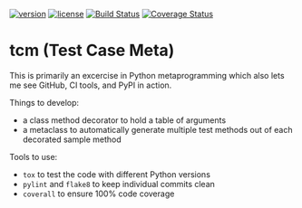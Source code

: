 [![version](https://img.shields.io/badge/version-1.0.2-blue.svg)](./CHANGELOG.md)
[![license](https://img.shields.io/badge/license-MIT-blue.svg)](./LICENSE)
[![Build Status](https://travis-ci.com/elliptical/tcm.svg)](https://travis-ci.com/elliptical/tcm)
[![Coverage Status](https://coveralls.io/repos/github/elliptical/tcm/badge.svg?branch=develop)](https://coveralls.io/github/elliptical/tcm?branch=develop)

# tcm (Test Case Meta)
This is primarily an excercise in Python metaprogramming which also lets me see GitHub, CI tools, and PyPI in action.

Things to develop:

- a class method decorator to hold a table of arguments
- a metaclass to automatically generate multiple test methods out of each decorated sample method

Tools to use:

- `tox` to test the code with different Python versions
- `pylint` and `flake8` to keep individual commits clean
- `coverall` to ensure 100% code coverage
